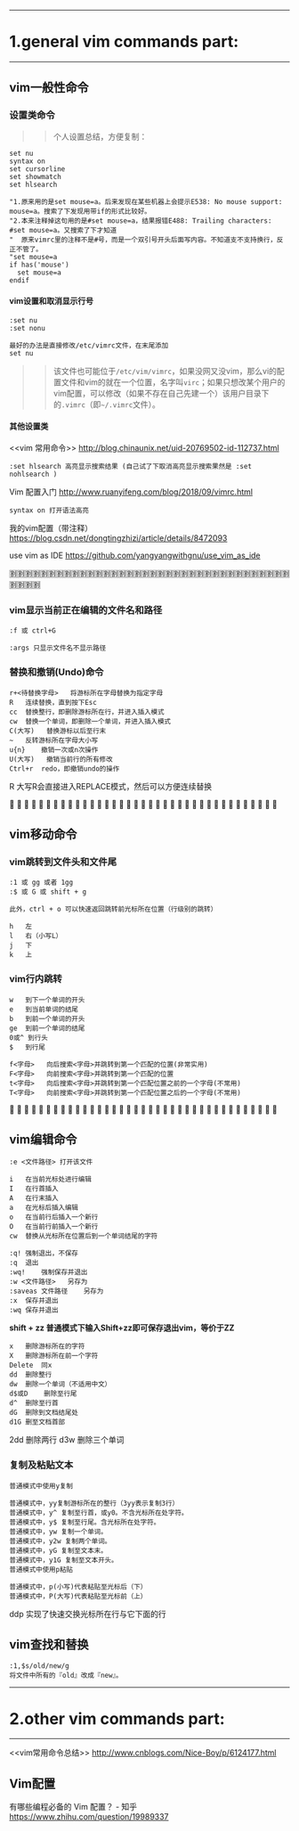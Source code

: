 ----------------------------------------------------------------------------------------------------
# 1.general vim commands part:
----------------------------------------------------------------------------------------------------

## vim一般性命令

### 设置类命令

>> 个人设置总结，方便复制：
```
set nu
syntax on
set cursorline
set showmatch
set hlsearch

"1.原来用的是set mouse=a。后来发现在某些机器上会提示E538: No mouse support: mouse=a。搜索了下发现用带if的形式比较好。
"2.本来注释掉这句用的是#set mouse=a，结果报错E488: Trailing characters: #set mouse=a。又搜索了下才知道
"  原来vimrc里的注释不是#号，而是一个双引号开头后面写内容。不知道支不支持换行，反正不管了。 
"set mouse=a   
if has('mouse')
  set mouse=a
endif
```

#### vim设置和取消显示行号
```
:set nu  
:set nonu
```

```
最好的办法是直接修改/etc/vimrc文件，在末尾添加
set nu
```
>> 该文件也可能位于`/etc/vim/vimrc`，如果没网又没vim，那么vi的配置文件和vim的就在一个位置，名字叫`virc`；如果只想改某个用户的vim配置，可以修改（如果不存在自己先建一个）该用户目录下的`.vimrc`（即`~/.vimrc`文件）。

#### 其他设置类

<<vim 常用命令>>
http://blog.chinaunix.net/uid-20769502-id-112737.html
```
:set hlsearch 高亮显示搜索结果 (自己试了下取消高亮显示搜索果然是 :set nohlsearch )
```

Vim 配置入门 http://www.ruanyifeng.com/blog/2018/09/vimrc.html
```
syntax on 打开语法高亮

```

我的vim配置（带注释） https://blog.csdn.net/dongtingzhizi/article/details/8472093

use vim as IDE https://github.com/yangyangwithgnu/use_vim_as_ide

:u5272::u5272::u5272::u5272::u5272::u5272::u5272::u5272::u5272::u5272::u5272::u5272::u5272::u5272::u5272::u5272::u5272::u5272::u5272::u5272::u5272::u5272::u5272::u5272::u5272::u5272::u5272::u5272::u5272::u5272::u5272::u5272::u5272::u5272::u5272::u5272::u5272::u5272::u5272::u5272:

### vim显示当前正在编辑的文件名和路径
```
:f 或 ctrl+G
```

```
:args 只显示文件名不显示路径
```

### 替换和撤销(Undo)命令

```
r+<待替换字母>	将游标所在字母替换为指定字母
R	连续替换，直到按下Esc
cc	替换整行，即删除游标所在行，并进入插入模式
cw	替换一个单词，即删除一个单词，并进入插入模式
C(大写)	替换游标以后至行末
~	反转游标所在字母大小写
u{n}	撤销一次或n次操作
U(大写)	撤销当前行的所有修改
Ctrl+r	redo，即撤销undo的操作
```
R 大写R会直接进入REPLACE模式，然后可以方便连续替换

:couple: :couple: :couple: :couple: :couple: :couple: :couple: :couple: :couple: :couple: :couple: :couple:  :couple: :couple: :couple: :couple: :couple: :couple: :couple: :couple: :couple: :couple: :couple: :couple:  :couple: :couple: :couple: :couple: :couple: :couple: :couple: :couple: :couple: :couple: :couple: :couple: :couple:


## vim移动命令

### vim跳转到文件头和文件尾
```
:1 或 gg 或者 1gg
:$ 或 G 或 shift + g

此外，ctrl + o 可以快速返回跳转前光标所在位置（行级别的跳转）

h	左
l	右（小写L）
j	下
k	上
```

### vim行内跳转
```
w	到下一个单词的开头
e	到当前单词的结尾
b	到前一个单词的开头
ge	到前一个单词的结尾
0或^	到行头
$	到行尾

f<字母>	向后搜索<字母>并跳转到第一个匹配的位置(非常实用)
F<字母>	向前搜索<字母>并跳转到第一个匹配的位置
t<字母>	向后搜索<字母>并跳转到第一个匹配位置之前的一个字母(不常用)
T<字母>	向前搜索<字母>并跳转到第一个匹配位置之后的一个字母(不常用)
```

:couple: :couple: :couple: :couple: :couple: :couple: :couple: :couple: :couple: :couple: :couple: :couple:  :couple: :couple: :couple: :couple: :couple: :couple: :couple: :couple: :couple: :couple: :couple: :couple:  :couple: :couple: :couple: :couple: :couple: :couple: :couple: :couple: :couple: :couple: :couple: :couple: :couple:

## vim编辑命令

```
:e <文件路径> 打开该文件

i	在当前光标处进行编辑
I	在行首插入
A	在行末插入
a	在光标后插入编辑
o	在当前行后插入一个新行
O	在当前行前插入一个新行
cw	替换从光标所在位置后到一个单词结尾的字符
```

```
:q!	强制退出，不保存
:q	退出
:wq!	强制保存并退出
:w <文件路径>	另存为
:saveas 文件路径	另存为
:x	保存并退出
:wq	保存并退出
```
**shift + zz 普通模式下输入Shift+zz即可保存退出vim，等价于ZZ**

```
x	删除游标所在的字符
X	删除游标所在前一个字符
Delete	同x
dd	删除整行
dw	删除一个单词（不适用中文）
d$或D	删除至行尾
d^	删除至行首
dG	删除到文档结尾处
d1G	删至文档首部
```
2dd 删除两行
d3w 删除三个单词


### 复制及粘贴文本
```
普通模式中使用y复制

普通模式中，yy复制游标所在的整行（3yy表示复制3行）
普通模式中，y^ 复制至行首，或y0。不含光标所在处字符。
普通模式中，y$ 复制至行尾。含光标所在处字符。
普通模式中，yw 复制一个单词。
普通模式中，y2w 复制两个单词。
普通模式中，yG 复制至文本末。
普通模式中，y1G 复制至文本开头。
普通模式中使用p粘贴

普通模式中，p(小写)代表粘贴至光标后（下）
普通模式中，P(大写)代表粘贴至光标前（上）
```
ddp 实现了快速交换光标所在行与它下面的行


## vim查找和替换

```
:1,$s/old/new/g 
将文件中所有的『old』改成『new』。
```

----------------------------------------------------------------------------------------------------
# 2.other vim commands part:
----------------------------------------------------------------------------------------------------

<<vim常用命令总结>>
http://www.cnblogs.com/Nice-Boy/p/6124177.html

## Vim配置

有哪些编程必备的 Vim 配置？ - 知乎
https://www.zhihu.com/question/19989337


